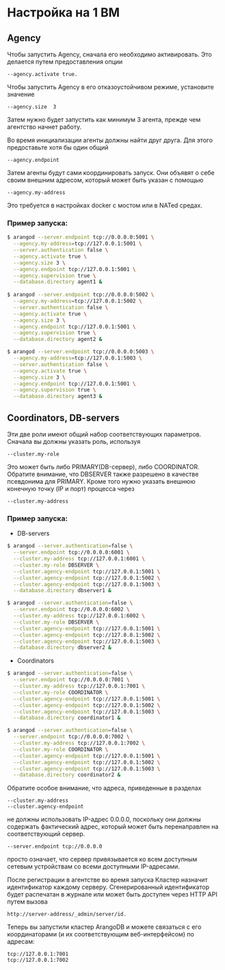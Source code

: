 # Настройка на 1 ВМ

## Agency 

Чтобы запустить Agency, сначала его необходимо активировать. Это делается путем предоставления опции 

```
--agency.activate true.
```

Чтобы запустить Agency в его отказоустойчивом режиме, установите значение 

```
--agency.size  3
```

Затем нужно будет запустить как минимум 3 агента, прежде чем агентство начнет работу.

Во время инициализации агенты должны найти друг друга. Для этого предоставьте хотя бы один общий 

```
--agency.endpoint
```

 Затем агенты будут сами координировать запуск. Они объявят о себе своим внешним адресом, который может быть указан с помощью
 
 ```
 --agency.my-address
 ```
 
Это требуется в настройках docker с мостом или в NATed средах.

### Пример запуска:

```bash
$ arangod --server.endpoint tcp://0.0.0.0:5001 \
  --agency.my-address=tcp://127.0.0.1:5001 \
  --server.authentication false \
  --agency.activate true \
  --agency.size 3 \
  --agency.endpoint tcp://127.0.0.1:5001 \
  --agency.supervision true \
  --database.directory agent1 &
   
$ arangod --server.endpoint tcp://0.0.0.0:5002 \
  --agency.my-address=tcp://127.0.0.1:5002 \
  --server.authentication false \
  --agency.activate true \
  --agency.size 3 \
  --agency.endpoint tcp://127.0.0.1:5001 \
  --agency.supervision true \
  --database.directory agent2 &

$ arangod --server.endpoint tcp://0.0.0.0:5003 \
  --agency.my-address=tcp://127.0.0.1:5003 \
  --server.authentication false \
  --agency.activate true \
  --agency.size 3 \
  --agency.endpoint tcp://127.0.0.1:5001 \
  --agency.supervision true \
  --database.directory agent3 &
```

## Coordinators, DB-servers

Эти две роли имеют общий набор соответствующих параметров. Сначала вы должны указать роль, используя 

```
--cluster.my-role
```

Это может быть либо PRIMARY(DB-сервер), либо COORDINATOR. Обратите внимание, что DBSERVER также разрешено в качестве псевдонима для PRIMARY. Кроме того нужно указать внешнюю конечную точку (IP и порт) процесса через 

```
--cluster.my-address
```

### Пример запуска:

- DB-servers

```bash
$ arangod --server.authentication=false \
  --server.endpoint tcp://0.0.0.0:6001 \
  --cluster.my-address tcp://127.0.0.1:6001 \
  --cluster.my-role DBSERVER \
  --cluster.agency-endpoint tcp://127.0.0.1:5001 \
  --cluster.agency-endpoint tcp://127.0.0.1:5002 \
  --cluster.agency-endpoint tcp://127.0.0.1:5003 \
  --database.directory dbserver1 &

$ arangod --server.authentication=false \
  --server.endpoint tcp://0.0.0.0:6002 \
  --cluster.my-address tcp://127.0.0.1:6002 \
  --cluster.my-role DBSERVER \
  --cluster.agency-endpoint tcp://127.0.0.1:5001 \
  --cluster.agency-endpoint tcp://127.0.0.1:5002 \
  --cluster.agency-endpoint tcp://127.0.0.1:5003 \
  --database.directory dbserver2 &
```

- Coordinators

```bash
$ arangod --server.authentication=false \
  --server.endpoint tcp://0.0.0.0:7001 \
  --cluster.my-address tcp://127.0.0.1:7001 \
  --cluster.my-role COORDINATOR \
  --cluster.agency-endpoint tcp://127.0.0.1:5001 \
  --cluster.agency-endpoint tcp://127.0.0.1:5002 \
  --cluster.agency-endpoint tcp://127.0.0.1:5003 \
  --database.directory coordinator1 &

$ arangod --server.authentication=false \
  --server.endpoint tcp://0.0.0.0:7002 \
  --cluster.my-address tcp://127.0.0.1:7002 \
  --cluster.my-role COORDINATOR \
  --cluster.agency-endpoint tcp://127.0.0.1:5001 \
  --cluster.agency-endpoint tcp://127.0.0.1:5002 \
  --cluster.agency-endpoint tcp://127.0.0.1:5003 \
  --database.directory coordinator2 &
```

Обратите особое внимание, что адреса, приведенные в разделах

```
--cluster.my-address 
--cluster.agency-endpoint
```

 не должны использовать IP-адрес 0.0.0.0, поскольку они должны содержать фактический адрес, который может быть перенаправлен на соответствующий сервер. 
 
 ```
 --server.endpoint tcp://0.0.0.0
 ```

 просто означает, что сервер привязывается ко всем доступным сетевым устройствам со всеми доступными IP-адресами.

После регистрации в агентстве во время запуска Кластер назначит идентификатор каждому серверу. Сгенерированный идентификатор будет распечатан в журнале или может быть доступен через HTTP API путем вызова 

```
http://server-address/_admin/server/id.
```

Теперь вы запустили кластер ArangoDB и можете связаться с его координаторами (и их соответствующим веб-интерфейсом) по адресам:

```
tcp://127.0.0.1:7001
tcp://127.0.0.1:7002
```